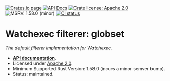 [![Crates.io page](https://badgen.net/crates/v/watchexec-filterer-globset)](https://crates.io/crates/watchexec-filterer-globset)
[![API Docs](https://docs.rs/watchexec-filterer-globset/badge.svg)][docs]
[![Crate license: Apache 2.0](https://badgen.net/badge/license/Apache%202.0)][license]
![MSRV: 1.58.0 (minor)](https://badgen.net/badge/MSRV/1.58.0%20%28minor%29/0b7261)
[![CI status](https://github.com/watchexec/watchexec/actions/workflows/check.yml/badge.svg)](https://github.com/watchexec/watchexec/actions/workflows/check.yml)

# Watchexec filterer: globset

_The default filterer implementation for Watchexec._

- **[API documentation][docs]**.
- Licensed under [Apache 2.0][license].
- Minimum Supported Rust Version: 1.58.0 (incurs a minor semver bump).
- Status: maintained.

[docs]: https://docs.rs/watchexec-filterer-globset
[license]: ../LICENSE
